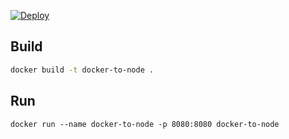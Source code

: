 [![Deploy](https://github.com/david-castaneda/docker-to-node/workflows/deploy/badge.svg)](https://krane.sh)

## Build

```bash
docker build -t docker-to-node .
```

## Run

```
docker run --name docker-to-node -p 8080:8080 docker-to-node
```
